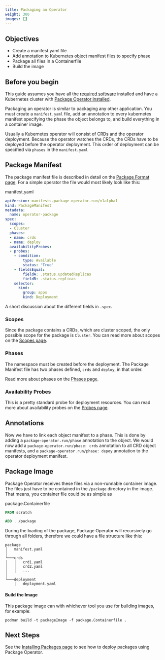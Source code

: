 ```yaml
---
title: Packaging an Operator
weight: 300
images: []
---
```

## Objectives
* Create a manifest.yaml file
* Add annotation to Kubernetes object manifest files to specify phase
* Package all files in a Containerfile
* Build the image

## Before you begin
This guide assumes you have all the [required software](/docs/getting_started/requirements.md) installed and have a
Kubernetes cluster with [Package Operator installed](/docs/getting_started/installation.md).


Packaging an operator is similar to packaging any other application. You must create a `manifest.yaml` file, add an
annotation to every kubernetes manifest specifying the phase the object belongs to, and build everything in a
container image.

Usually a Kubernetes operator will consist of CRDs and the operator deployment. Because the operator watches the
CRDs, the CRDs have to be deployed before the operator deployment. This order of deployment can be specified via
`phases` in the `manifest.yaml`

## Package Manifest
The package manifest file is described in detail on the [Package Format page](docs/concepts/package-format.md). For
a simple operator the file would most likely look like this:

manifest.yaml
```yaml
apiVersion: manifests.package-operator.run/v1alpha1
kind: PackageManifest
metadata:
  name: operator-package
spec:
  scopes:
  - Cluster
  phases:
  - name: crds
  - name: deploy
  availabilityProbes:
  - probes:
    - condition:
        type: Available
        status: "True"
    - fieldsEqual:
        fieldA: .status.updatedReplicas
        fieldB: .status.replicas
    selector:
      kind:
        group: apps
        kind: Deployment
```
A short discussion about the different fields in `.spec`.
### Scopes
Since the package contains a CRDs, which are cluster scoped, the only possible scope for the
package is `Cluster`. You can read more about scopes on the [Scopes page](/content/en/docs/concepts/scopes.md).

### Phases
The namespace must be created before the deployment. The Package Manifest file has two phases defined,
`crds` and `deploy`, in that order.

Read more about phases on the [Phases page](/content/en/docs/concepts/phases.md).

### Availability Probes
This is a pretty standard probe for deployment resources. You can read more about availability probes
on the [Probes page](/content/en/docs/concepts/probes.md).

## Annotations

Now we have to link each object manifest to a phase. This is done by adding a `package-operator.run/phase` annotation to the object.
We would now add a `package-operator.run/phase: crds` annotation to all CRD object manifests, and a
`package-operator.run/phase: depoy` annotation to the operator deployment manifest.



## Package Image
Package Operator receives these files via a non-runnable container image. The files just have to be contained in the
`/package` directory in the image. That means, you container file could be as simple as

package.Containerfile
```dockerfile
FROM scratch

ADD . /package
```

During the loading of the package, Package Operator will recursively go through all folders, therefore we could have
a file structure like this:
```
package
│   manifest.yaml
│
└───crds
│   │   crd1.yaml
│   │   crd2.yaml
│   │   ...
│
└───deployment
    │   deployment.yaml
```

#### Build the Image
This package image can with whichever tool you use for building images, for example:
```shell
podman build -t packageImage -f package.Containerfile .
```

## Next Steps
See the [Installing Packages page](installing-packages.md) to see how to deploy packages using Package Operator.
